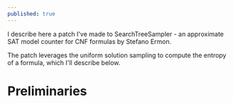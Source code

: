 ```yaml
---
published: true
---
```

I describe here a patch I've made to SearchTreeSampler - an approximate SAT model counter for CNF formulas by Stefano Ermon.

The patch leverages the uniform solution sampling to compute the entropy of a formula, which I'll describe below.

# Preliminaries
